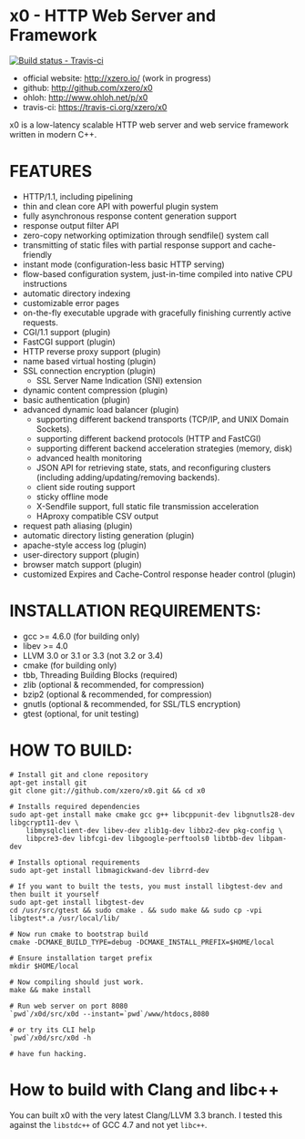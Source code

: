 # x0 - HTTP Web Server and Framework

[ ![Build status - Travis-ci](https://secure.travis-ci.org/xzero/x0.png) ](http://travis-ci.org/xzero/x0)

- official website: http://xzero.io/ (work in progress)
- github: http://github.com/xzero/x0
- ohloh: http://www.ohloh.net/p/x0
- travis-ci: https://travis-ci.org/xzero/x0

x0 is a low-latency scalable HTTP web server and web service framework
written in modern C++.

# FEATURES

- HTTP/1.1, including pipelining
- thin and clean core API with powerful plugin system
- fully asynchronous response content generation support
- response output filter API
- zero-copy networking optimization through sendfile() system call
- transmitting of static files with partial response support and cache-friendly
- instant mode (configuration-less basic HTTP serving)
- flow-based configuration system, just-in-time compiled into native CPU instructions
- automatic directory indexing
- customizable error pages
- on-the-fly executable upgrade with gracefully finishing currently active requests.
- CGI/1.1 support (plugin)
- FastCGI support (plugin)
- HTTP reverse proxy support (plugin)
- name based virtual hosting (plugin)
- SSL connection encryption (plugin)
  - SSL Server Name Indication (SNI) extension
- dynamic content compression (plugin)
- basic authentication (plugin)
- advanced dynamic load balancer (plugin)
  - supporting different backend transports (TCP/IP, and UNIX Domain Sockets).
  - supporting different backend protocols (HTTP and FastCGI)
  - supporting different backend acceleration strategies (memory, disk)
  - advanced health monitoring
  - JSON API for retrieving state, stats,
    and reconfiguring clusters (including adding/updating/removing backends).
  - client side routing support
  - sticky offline mode
  - X-Sendfile support, full static file transmission acceleration
  - HAproxy compatible CSV output
- request path aliasing (plugin)
- automatic directory listing generation (plugin)
- apache-style access log (plugin)
- user-directory support (plugin)
- browser match support (plugin)
- customized Expires and Cache-Control response header control (plugin)

# INSTALLATION REQUIREMENTS:

- gcc >= 4.6.0 (for building only)
- libev >= 4.0
- LLVM 3.0 or 3.1 or 3.3 (not 3.2 or 3.4)
- cmake (for building only)
- tbb, Threading Building Blocks (required)
- zlib (optional & recommended, for compression)
- bzip2 (optional & recommended, for compression)
- gnutls (optional & recommended, for SSL/TLS encryption)
- gtest (optional, for unit testing)

# HOW TO BUILD:

    # Install git and clone repository
    apt-get install git
    git clone git://github.com/xzero/x0.git && cd x0
    
    # Installs required dependencies
    sudo apt-get install make cmake gcc g++ libcppunit-dev libgnutls28-dev libgcrypt11-dev \
        libmysqlclient-dev libev-dev zlib1g-dev libbz2-dev pkg-config \
        libpcre3-dev libfcgi-dev libgoogle-perftools0 libtbb-dev libpam-dev

    # Installs optional requirements
    sudo apt-get install libmagickwand-dev librrd-dev

    # If you want to built the tests, you must install libgtest-dev and then built it yourself
    sudo apt-get install libgtest-dev
    cd /usr/src/gtest && sudo cmake . && sudo make && sudo cp -vpi libgtest*.a /usr/local/lib/
    
    # Now run cmake to bootstrap build
    cmake -DCMAKE_BUILD_TYPE=debug -DCMAKE_INSTALL_PREFIX=$HOME/local
    
    # Ensure installation target prefix
    mkdir $HOME/local
    
    # Now compiling should just work.
    make && make install
    
    # Run web server on port 8080
    `pwd`/x0d/src/x0d --instant=`pwd`/www/htdocs,8080
    
    # or try its CLI help
    `pwd`/x0d/src/x0d -h

    # have fun hacking.

# How to build with Clang and libc++

You can built x0 with the very latest Clang/LLVM 3.3 branch.
I tested this against the `libstdc++` of GCC 4.7 and not yet `libc++`.

